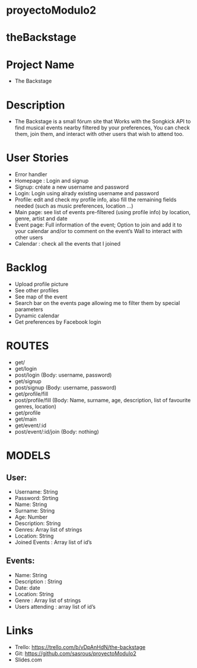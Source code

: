# proyectoModulo2

# theBackstage

#	Project Name
- The Backstage 
#	Description
- The Backstage is a small fórum site that Works with the Songkick API to find musical events nearby filtered by your preferences, You can check them, join them, and interact with other users that wish to attend too.
#	User Stories
-	Error handler 
-	Homepage : Login and signup 
-	Signup: créate a new username and password 
-	Login: Login using alrady existing username and password 
-	Profile: edit and check my profile info, also fill the remaining fields needed (such as music preferences, location …) 
-	Main page: see list of events  pre-filtered (using profile info) by location, genre, artist and date
-	Event page: Full information of the event; Option to join and add it to your calendar and/or to comment on the event’s Wall to interact with other users 
-	Calendar : check all the events that I joined 
#	Backlog
-	Upload profile picture
-	See other profiles 
-	See map of the event 
-	Search bar on the events page allowing me to filter them by special parameters 
-	Dynamic calendar 
-	Get preferences by Facebook login 

#	ROUTES
-	get/ 
-	get/login
-	post/login (Body: username, password) 
-	get/signup
-	post/signup (Body: username, password)
-	get/profile/fill
-	post/profile/fill (Body: Name, surname, age, description, list of favourite genres, location)
-	get/profile
-	get/main 
-	get/event/:id
-	post/event/:id/join (Body: nothing) 

#	MODELS
## User: 
-	Username: String 
-	Password: Strting
-	Name: String
-	Surname: String
-	Age: Number
-	Description: String
-	Genres: Array list of strings
-	Location: String
-	Joined Events : Array list of id’s
## Events: 
-	Name: String
-	Description : String 
-	Date: date
-	Location: String 
-	Genre : Array list of strings 
-	Users attending : array list of id’s

# Links
-	Trello: https://trello.com/b/vDpAnHdN/the-backstage
-	Git: https://github.com/sasrous/proyectoModulo2
-	Slides.com
